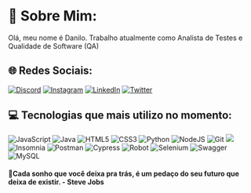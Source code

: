 # 💫 Sobre Mim:
Olá, meu nome é Danilo. Trabalho atualmente como Analista de Testes e Qualidade de Software (QA)

## 🌐 Redes Sociais:
[![Discord](https://img.shields.io/badge/Discord-%237289DA.svg?logo=discord&logoColor=white)](htttps://discord.gg/dferreira#5771) [![Instagram](https://img.shields.io/badge/Instagram-%23E4405F.svg?logo=Instagram&logoColor=white)](https://instagram.com/dferreira93_) [![LinkedIn](https://img.shields.io/badge/LinkedIn-%230077B5.svg?logo=linkedin&logoColor=white)](https://www.linkedin.com/in/danilo-ferreira-574599160/) [![Twitter](https://img.shields.io/badge/Twitter-%231DA1F2.svg?logo=Twitter&logoColor=white)](https://twitter.com/@dferreira93_) 




## 💻 Tecnologias que mais utilizo no momento:
![JavaScript](https://img.shields.io/badge/javascript-%23323330.svg?style=for-the-badge&logo=javascript&logoColor=%23F7DF1E) ![Java](https://img.shields.io/badge/java-%23ED8B00.svg?style=for-the-badge&logo=java&logoColor=white) ![HTML5](https://img.shields.io/badge/html5-%23E34F26.svg?style=for-the-badge&logo=html5&logoColor=white) ![CSS3](https://img.shields.io/badge/css3-%231572B6.svg?style=for-the-badge&logo=css3&logoColor=white) ![Python](https://img.shields.io/badge/python-3670A0?style=for-the-badge&logo=python&logoColor=ffdd54) ![NodeJS](https://img.shields.io/badge/node.js-6DA55F?style=for-the-badge&logo=node.js&logoColor=white) ![Git](https://img.shields.io/badge/GIT-E44C30?style=for-the-badge&logo=git&logoColor=white) ![](https://img.shields.io/badge/GitLab-330F63?style=for-the-badge&logo=gitlab&logoColor=white) ![Insomnia](https://img.shields.io/badge/Insomnia-black?style=for-the-badge&logo=insomnia&logoColor=5849BE) ![Postman](https://img.shields.io/badge/Postman-FF6C37?style=for-the-badge&logo=Postman&logoColor=white) ![Cypress](https://img.shields.io/badge/Cypress-17202C?style=for-the-badge&logo=cypress&logoColor=white) ![Robot](https://img.shields.io/badge/Robot%20Framework-000000?style=for-the-badge&logo=robot-framework&logoColor=white) ![Selenium](	https://img.shields.io/badge/Selenium-43B02A?style=for-the-badge&logo=Selenium&logoColor=white) ![Swagger](https://img.shields.io/badge/-Swagger-%23Clojure?style=for-the-badge&logo=swagger&logoColor=white) ![MySQL](https://img.shields.io/badge/mysql-%2300f.svg?style=for-the-badge&logo=mysql&logoColor=white)  


#### 🧠Cada sonho que você deixa pra trás, é um pedaço do seu futuro que deixa de existir.   - Steve Jobs 
